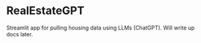 # RealEstateGPT

Streamlit app for pulling housing data using LLMs (ChatGPT). Will write up docs later.

